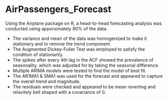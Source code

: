 # AirPassengers_Forecast
Using the Airplane package on R, a head-to-head forecasting analysis was conducted using apporximately 90% of the data. 

- The variance and mean of the data was homogenized to make it stationary and to remove the trend component.
- The Augmented Dickey-Fuller Test was employed to satisfy the condition of stationarity.
- The spikes after every 4th lag in the ACF showed the prevalence of seasonality, which was adjusted for by taking the seasonal difference.
- Multiple ARIMA models were tested to find the model of best fit. 
- The AR1MA1 & SMA1 was used for the forecast and appeared to capture the overall trend and magnitude.
- The residuals were checked and appeared to be mean reverting and relavitely bell shaped with a covariance of 0.
